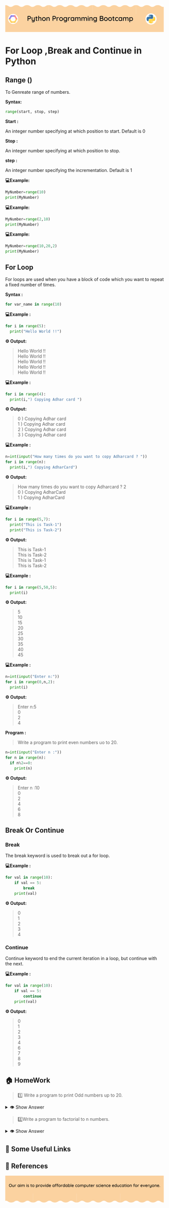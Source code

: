 <!-- HEADER -->
<p align="center">
  <img  src="./../assets/header.png?" />
</p>

# For Loop ,Break and Continue in Python

## Range ()
 To Genreate range of numbers.

**Syntax:**
 ```python
 range(start, stop, step)
```
**Start :**

An integer number specifying at which position to start. Default is 0

**Stop :**

An integer number specifying at which position to stop.

**step :**

An integer number specifying the incrementation. Default is 1

**💻Example:**
```python
MyNumber=range(10)
print(MyNumber)
```
**💻Example:**
```python
MyNumber=range(2,10)
print(MyNumber)
```

**💻Example:**
```python
MyNumber=range(10,20,2)
print(MyNumber)
```
## For Loop 

For loops are used when you have a block of code which you want to repeat a fixed number of times.

**Syntax :**
```python
for var_name in range(10)
```
**💻Example :**

```python
for i in range(5):
  print("Hello World !!")
```
**⚙️ Output:**
>Hello World !!    
Hello World !!   
Hello World !!   
Hello World !!   
Hello World !!

**💻Example :**

```python
for i in range(4):
  print(i,") Copying Adhar card ")
```
**⚙️ Output:**
>0 ) Copying Adhar card    
1 ) Copying Adhar card     
2 ) Copying Adhar card     
3 ) Copying Adhar card 

**💻Example :**
```python
n=int(input("How many times do you want to copy Adharcard ? "))
for i in range(n):
  print(i,") Copying AdharCard")
```
**⚙️ Output:**
>How many times do you want to copy Adharcard ? 2         
0 ) Copying AdharCard    
1 ) Copying AdharCard

**💻Example :**
```python
for i in range(5,7):
  print("This is Task-1")
  print("This is Task-2")
```
**⚙️ Output:**
>This is Task-1    
This is Task-2     
This is Task-1    
This is Task-2

**💻Example :**
```python
for i in range(5,50,5):
  print(i)
```
**⚙️ Output:**
>5  
10   
15   
20        
25      
30    
35     
40   
45

**💻Example :**
```python
n=int(input("Enter n:"))
for i in range(0,n,2): 
  print(i)
```
**⚙️ Output:**
>Enter n:5   
0    
2    
4

**Program :**
> Write a program to print even numbers uo to 20.
```python
n=int(input("Enter n :"))
for n in range(n):
  if n%2==0:
    print(n)
```
**⚙️ Output:**
>Enter n :10   
0     
2   
4   
6   
8

## Break Or Continue

### Break

The break keyword is used to break out a for loop.

**💻Example :**
```python
for val in range(10):
    if val == 5:
        break
    print(val)
```
**⚙️ Output:**
>0    
1   
2    
3   
4

### Continue

Continue keyword to end the current iteration in a loop, but continue with the next.

**💻Example :**
```python
for val in range(10):
    if val == 5:
        continue
    print(val)
```
**⚙️ Output:**
>0    
1     
2    
3    
4   
6    
7    
8   
9
## 🏠 HomeWork

>1️⃣ Write a program to print Odd numbers up to 20.

<details>
  <summary>👁 Show Answer</summary>

  <p>
  
  ```python
n=int(input("Enter n:"))
for i in range(n+1):
    if(i%2!=0):
        print(i)
  ```

  </p>

</details>

>2️⃣Write a program to factorial to n numbers.
<details>
  <summary>👁 Show Answer</summary>

  <p>
  
  ```python
  number = int(input(" Please enter any Number : "))
fact = 1

for i in range(1, number + 1):
    fact = fact * i
print( fact)
  ```

  </p>

</details>

## 🔗 Some Useful Links

## 📖 References

<!-- FOOTER -->
<p align="center">
  <img  src="./../assets/footer.png" />
</p>  